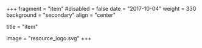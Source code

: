 +++
fragment = "item"
#disabled = false
date = "2017-10-04"
weight = 330
background = "secondary"
align = "center"

title = "item"

image = "resource_logo.svg"
+++
